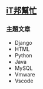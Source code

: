 ## **[iT邦幫忙](https://ithelp.ithome.com.tw/users/20169048)**
### 主題文章
- Django
- HTML
- Python
- Java
- MySQL
- Vmware
- Vscode